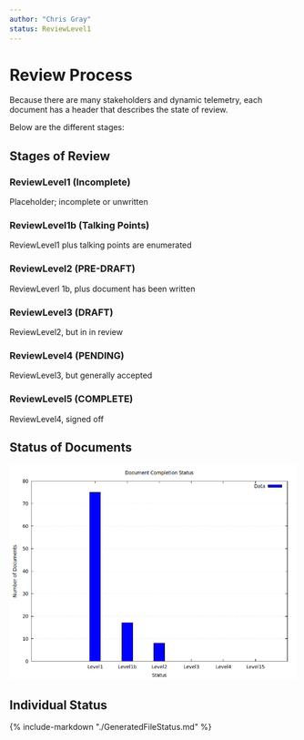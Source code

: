 ```yaml
---
author: "Chris Gray"
status: ReviewLevel1
---
```


# Review Process
Because there are many stakeholders and dynamic telemetry, each document has a header that describes the state of review.

Below are the different stages:

## Stages of Review

### ReviewLevel1 (Incomplete)
Placeholder; incomplete or unwritten

### ReviewLevel1b (Talking Points)
ReviewLevel1 plus talking points are enumerated

### ReviewLevel2 (PRE-DRAFT)
ReviewLeverl 1b, plus document has been written

### ReviewLevel3 (DRAFT)
ReviewLevel2, but in in review

### ReviewLevel4 (PENDING)
ReviewLevel3, but generally accepted

### ReviewLevel5 (COMPLETE)
ReviewLevel4, signed off

## Status of Documents

![](../orig_media/DocumentStatus.png)

## Individual Status

{% include-markdown "./GeneratedFileStatus.md" %}
